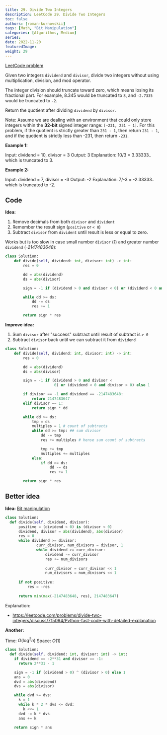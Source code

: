 ```yaml
---
title: 29. Divide Two Integers
description: LeetCode 29. Divide Two Integers
toc: false
authors: [roman-kurnovskii]
tags: [Math, "Bit Manipulation"]
categories: [Algorithms, Medium]
series:
date: 2022-11-20
featuredImage:
weight: 29
---
```


[LeetCode problem](https://leetcode.com/problems/divide-two-integers/)

Given two integers `dividend` and `divisor`, divide two integers without using multiplication, division, and mod operator.

The integer division should truncate toward zero, which means losing its fractional part. For example, 8.345 would be truncated to `8`, and `-2.7335` would be truncated to `-2`.

Return the quotient after dividing `dividend` by `divisor`.

Note: Assume we are dealing with an environment that could only store integers within the **32-bit** signed integer range: `[−231, 231 − 1]`. For this problem, if the quotient is strictly greater than `231 - 1`, then return `231 - 1`, and if the quotient is strictly less than -231, then return `-231`.

**Example 1:**

  Input: dividend = 10, divisor = 3
  Output: 3
  Explanation: 10/3 = 3.33333.. which is truncated to 3.

**Example 2:**

  Input: dividend = 7, divisor = -3
  Output: -2
  Explanation: 7/-3 = -2.33333.. which is truncated to -2.

## Code

**Idea:**

1. Remove decimals from both `divisor` and `divident`
2. Remember the result sign (`positive` or `< 0`)
3. Subtract `divisor` from `divident` until result is less or equal to zero.

Works but is too slow in case small number `divisor` (*1*) and greater number `dividend` (*-2147483648*):

```python
class Solution:
    def divide(self, dividend: int, divisor: int) -> int:
        res = 0

        dd = abs(dividend)
        ds = abs(divisor)

        sign = -1 if (dividend > 0 and divisor < 0) or (dividend < 0 and divisor > 0) else 1

        while dd >= ds:
            dd -= ds
            res += 1

        return sign * res
```

**Improve idea:**

1. Sum `divisor` after "success" subtract until result of subtract is `> 0`
2. Subtract `divisor` back until we can subtract it from `dividend`

```python
class Solution:
    def divide(self, dividend: int, divisor: int) -> int:
        res = 0

        dd = abs(dividend)
        ds = abs(divisor)

        sign = -1 if (dividend > 0 and divisor <
                      0) or (dividend < 0 and divisor > 0) else 1

        if divisor == -1 and dividend == -2147483648:
            return 2147483647
        elif divisor == 1:
            return sign * dd

        while dd >= ds:
            tmp = ds
            multiples = 1 # count of subtracts
            while dd >= tmp: ## sum divisor
                dd -= tmp
                res += multiples # hense sum count of subtracts

                tmp += tmp
                multiples += multiples
            else:
                if dd >= ds:
                    dd -= ds
                    res += 1

        return sign * res
```

## Better idea

**Idea:** [Bit manipulation](/en/posts/python-bitwise-operators/)

```python
class Solution:
  def divide(self, dividend, divisor):
      positive = (dividend < 0) is (divisor < 0)
      dividend, divisor = abs(dividend), abs(divisor)
      res = 0
      while dividend >= divisor:
              curr_divisor, num_divisors = divisor, 1
              while dividend >= curr_divisor:
                  dividend -= curr_divisor
                  res += num_divisors
                  
                  curr_divisor = curr_divisor << 1
                  num_divisors = num_divisors << 1
          
      if not positive:
          res = -res
      
      return min(max(-2147483648, res), 2147483647)
```

Explanation:

- <https://leetcode.com/problems/divide-two-integers/discuss/715094/Python-fast-code-with-detailed-explanation>

**Another:**

Time: $O(\log^2 n)$
Space: $O(1)$

```python
class Solution:
  def divide(self, dividend: int, divisor: int) -> int:
    if dividend == -2**31 and divisor == -1:
      return 2**31 - 1

    sign = -1 if (dividend > 0) ^ (divisor > 0) else 1
    ans = 0
    dvd = abs(dividend)
    dvs = abs(divisor)

    while dvd >= dvs:
      k = 1
      while k * 2 * dvs <= dvd:
        k <<= 1
      dvd -= k * dvs
      ans += k

    return sign * ans
```
